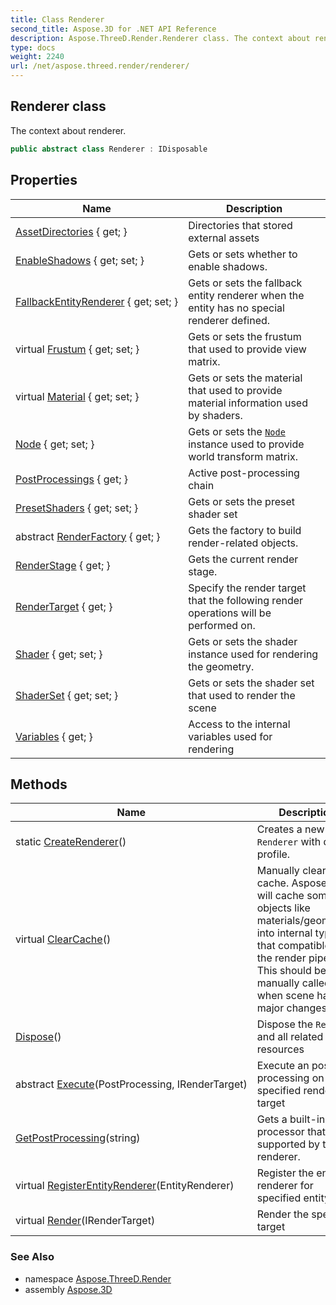 ```yaml
---
title: Class Renderer
second_title: Aspose.3D for .NET API Reference
description: Aspose.ThreeD.Render.Renderer class. The context about renderer
type: docs
weight: 2240
url: /net/aspose.threed.render/renderer/
---
```

## Renderer class

The context about renderer.

```csharp
public abstract class Renderer : IDisposable
```

## Properties

| Name | Description |
| --- | --- |
| [AssetDirectories](../../aspose.threed.render/renderer/assetdirectories/) { get; } | Directories that stored external assets |
| [EnableShadows](../../aspose.threed.render/renderer/enableshadows/) { get; set; } | Gets or sets whether to enable shadows. |
| [FallbackEntityRenderer](../../aspose.threed.render/renderer/fallbackentityrenderer/) { get; set; } | Gets or sets the fallback entity renderer when the entity has no special renderer defined. |
| virtual [Frustum](../../aspose.threed.render/renderer/frustum/) { get; set; } | Gets or sets the frustum that used to provide view matrix. |
| virtual [Material](../../aspose.threed.render/renderer/material/) { get; set; } | Gets or sets the material that used to provide material information used by shaders. |
| [Node](../../aspose.threed.render/renderer/node/) { get; set; } | Gets or sets the [`Node`](./node/) instance used to provide world transform matrix. |
| [PostProcessings](../../aspose.threed.render/renderer/postprocessings/) { get; } | Active post-processing chain |
| [PresetShaders](../../aspose.threed.render/renderer/presetshaders/) { get; set; } | Gets or sets the preset shader set |
| abstract [RenderFactory](../../aspose.threed.render/renderer/renderfactory/) { get; } | Gets the factory to build render-related objects. |
| [RenderStage](../../aspose.threed.render/renderer/renderstage/) { get; } | Gets the current render stage. |
| [RenderTarget](../../aspose.threed.render/renderer/rendertarget/) { get; } | Specify the render target that the following render operations will be performed on. |
| [Shader](../../aspose.threed.render/renderer/shader/) { get; set; } | Gets or sets the shader instance used for rendering the geometry. |
| [ShaderSet](../../aspose.threed.render/renderer/shaderset/) { get; set; } | Gets or sets the shader set that used to render the scene |
| [Variables](../../aspose.threed.render/renderer/variables/) { get; } | Access to the internal variables used for rendering |

## Methods

| Name | Description |
| --- | --- |
| static [CreateRenderer](../../aspose.threed.render/renderer/createrenderer/)() | Creates a new `Renderer` with default profile. |
| virtual [ClearCache](../../aspose.threed.render/renderer/clearcache/)() | Manually clear the cache. Aspose.3D will cache some objects like materials/geometries into internal types that compatible with the render pipeline. This should be manually called when scene has major changes. |
| [Dispose](../../aspose.threed.render/renderer/dispose/)() | Dispose the `Renderer` and all related resources |
| abstract [Execute](../../aspose.threed.render/renderer/execute/)(PostProcessing, IRenderTarget) | Execute an post processing on specified render target |
| [GetPostProcessing](../../aspose.threed.render/renderer/getpostprocessing/)(string) | Gets a built-in post-processor that supported by the renderer. |
| virtual [RegisterEntityRenderer](../../aspose.threed.render/renderer/registerentityrenderer/)(EntityRenderer) | Register the entity renderer for specified entity |
| virtual [Render](../../aspose.threed.render/renderer/render/)(IRenderTarget) | Render the specified target |

### See Also

* namespace [Aspose.ThreeD.Render](../../aspose.threed.render/)
* assembly [Aspose.3D](../../)


